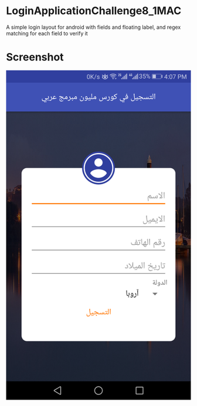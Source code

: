 # LoginApplicationChallenge8_1MAC
A simple login layout for android with fields and floating label, and regex matching for each field to verify it


# Screenshot
![ScreenShot](screenshot.png)
